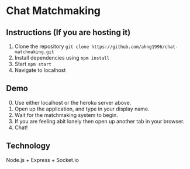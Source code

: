 # Chat Matchmaking

## Instructions (If you are hosting it)
1. Clone the repository ``git clone https://github.com/ahng1996/chat-matchmaking.git``
2. Install dependencies using ``npm install``
3. Start ``npm start``
4. Navigate to localhost

## Demo
0. Use either localhost or the heroku server above. 
1. Open up the application, and type in your display name.
2. Wait for the matchmaking system to begin.
3. If you are feeling abit lonely then open up another tab in your browser.
4. Chat!

## Technology
Node.js + Express + Socket.io
